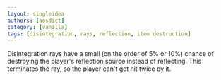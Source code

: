```yaml
---
layout: singleidea
authors: [aosdict]
category: [vanilla]
tags: [disintegration, rays, reflection, item destruction]
---
```

Disintegration rays have a small (on the order of 5% or 10%) chance of destroying the player's reflection source instead of reflecting. This terminates the ray, so the player can't get hit twice by it.
